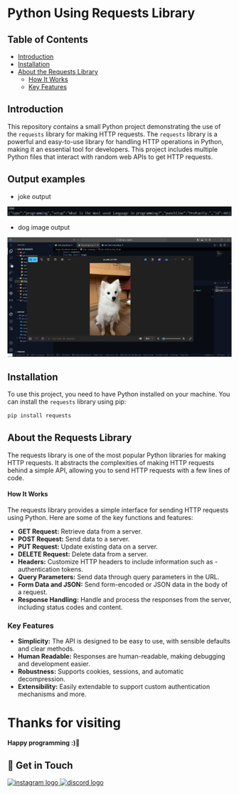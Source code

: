 # Python Using Requests Library

## Table of Contents
- [Introduction](#introduction)
- [Installation](#installation)
- [About the Requests Library](#about-the-requests-library)
  - [How It Works](#how-it-works)
  - [Key Features](#key-features)

## Introduction

This repository contains a small Python project demonstrating the use of the `requests` library for making HTTP requests. The `requests` library is a powerful and easy-to-use library for handling HTTP operations in Python, making it an essential tool for developers. This project includes multiple Python files that interact with random web APIs to get HTTP requests.

## Output examples

- joke output
 
![Screenshot of the bot](https://github.com/CoderRony955/http_requests-py/blob/master/ss-output/joke.png)

- dog image output

![Screenshot of the bot](https://github.com/CoderRony955/http_requests-py/blob/master/image-download-requests/dog.png)

## Installation

To use this project, you need to have Python installed on your machine. You can install the `requests` library using pip:

```sh
pip install requests
```

## About the Requests Library
The requests library is one of the most popular Python libraries for making HTTP requests. It abstracts the complexities of making HTTP requests behind a simple API, allowing you to send HTTP requests with a few lines of code.

#### How It Works
The requests library provides a simple interface for sending HTTP requests using Python. Here are some of the key functions and features:

- **GET Request:** Retrieve data from a server.
- **POST Request:** Send data to a server.
- **PUT Request:** Update existing data on a server.
- **DELETE Request:** Delete data from a server.
- **Headers:** Customize HTTP headers to include information such as - authentication tokens.
- **Query Parameters:** Send data through query parameters in the URL.
- **Form Data and JSON:** Send form-encoded or JSON data in the body of a request.
- **Response Handling:** Handle and process the responses from the server, including status codes and content.

### Key Features
- **Simplicity:** The API is designed to be easy to use, with sensible defaults and clear methods.
- **Human Readable:** Responses are human-readable, making debugging and development easier.
- **Robustness:** Supports cookies, sessions, and automatic decompression.
- **Extensibility:** Easily extendable to support custom authentication mechanisms and more.

# Thanks for visiting
**Happy programming :)💖**

## 📲 Get in Touch

<a href="https://www.instagram.com/__raunakk__/" target="_blank">
    <img src="https://img.shields.io/static/v1?message=Instagram&logo=instagram&label=&color=E4405F&logoColor=white&labelColor=&style=for-the-badge" height="35" alt="instagram logo"  />
  </a>
<a href="https://discord.gg/SK9k6mdzvP" target="_blank">
    <img src="https://img.shields.io/static/v1?message=Discord&logo=discord&label=&color=7289DA&logoColor=white&labelColor=&style=for-the-badge" height="35" alt="discord logo"  />
  </a>




